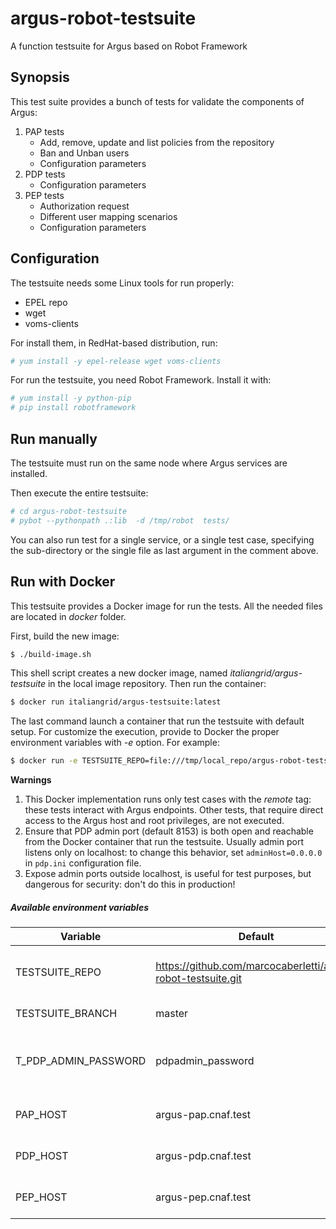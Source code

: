 # argus-robot-testsuite
A function testsuite for Argus based on Robot Framework

## Synopsis
This test suite provides a bunch of tests for validate the components of Argus:

1. PAP tests
   * Add, remove, update and list policies from the repository
   * Ban and Unban users
   * Configuration parameters
2. PDP tests
   * Configuration parameters
3. PEP tests
   * Authorization request
   * Different user mapping scenarios
   * Configuration parameters

## Configuration
The testsuite needs some Linux tools for run properly:
 * EPEL repo
 * wget
 * voms-clients

For install them, in RedHat-based distribution, run:

```bash
# yum install -y epel-release wget voms-clients
```

For run the testsuite, you need Robot Framework. Install it with:

```bash
# yum install -y python-pip
# pip install robotframework
```

## Run manually
The testsuite must run on the same node where Argus services are installed.

Then execute the entire testsuite:
```bash
# cd argus-robot-testsuite
# pybot --pythonpath .:lib  -d /tmp/robot  tests/
```
You can also run test for a single service, or a single test case, specifying the sub-directory or the single file as last argument in the comment above.



## Run with Docker
This testsuite provides a Docker image for run the tests. All the needed files are located in _docker_ folder.

First, build the new image:
```bash
$ ./build-image.sh
```
This shell script creates a new docker image, named _italiangrid/argus-testsuite_ in the local image repository.
Then run the container:
```bash
$ docker run italiangrid/argus-testsuite:latest
```
The last command launch a container that run the testsuite with default setup. For customize the execution, provide to Docker the proper environment variables with _-e_ option.
For example:
```bash
$ docker run -e TESTSUITE_REPO=file:///tmp/local_repo/argus-robot-testsuite -e TESTSUITE_REPO=issue/issue-1 -e T_PDP_ADMIN_PASSWORD=pdpadmin_password -e PAP_HOST=argus-pap.cnaf.test -e PDP_HOST=argus-pdp.cnaf.test -e PEP_HOST=argus-pep.cnaf.test  italiangrid/argus-testsuite:latest
```

**Warnings**

1. This Docker implementation runs only test cases with the _remote_ tag: these tests interact with Argus endpoints. Other tests, that require direct access to the Argus host and root privileges, are not executed.
2. Ensure that PDP admin port (default 8153) is both open and reachable from the Docker container that run the testsuite. Usually admin port listens only on localhost: to change this behavior, set `adminHost=0.0.0.0` in `pdp.ini` configuration file.
3. Expose admin ports outside localhost, is useful for test purposes, but dangerous for security: don't do this in production!

##### Available environment variables

| Variable             | Default                                                      | Meaning |
| -------------------- | ------------------------------------------------------------ | ------- |
| TESTSUITE_REPO       | https://github.com/marcocaberletti/argus-robot-testsuite.git | Repository hosting testsuite code |
| TESTSUITE_BRANCH     | master                                                       | Git branch to checkout |
| T_PDP_ADMIN_PASSWORD | pdpadmin_password                                            | Password use to communiicate to PDP admin service |
| PAP_HOST             | argus-pap.cnaf.test                                          | Argus PAP service hostname |
| PDP_HOST             | argus-pdp.cnaf.test                                          | Argus PDP service hostname |
| PEP_HOST             | argus-pep.cnaf.test                                          | Argus PEP service hostname |





